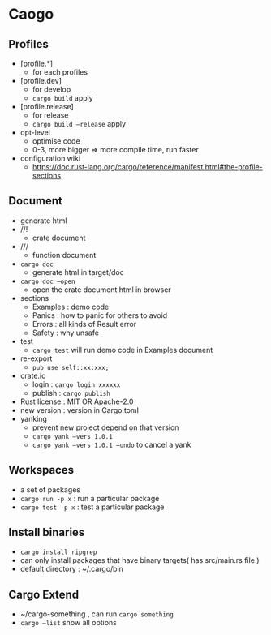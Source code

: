 # Caogo

## Profiles
* [profile.*]
    * for each profiles
* [profile.dev]
    * for develop
    * `cargo build` apply
* [profile.release]
    * for release
    * `cargo build —release` apply
* opt-level
    * optimise code
    * 0-3, more bigger => more compile time, run faster
* configuration wiki
    * https://doc.rust-lang.org/cargo/reference/manifest.html#the-profile-sections
## Document
* generate html
* //!
    * crate document
* ///
    * function document
* `cargo doc`
    * generate html in target/doc
* `cargo doc —open`
    * open the crate document html in browser
* sections
    * Examples : demo code
    * Panics : how to panic for others to avoid
    * Errors : all kinds of Result error
    * Safety : why unsafe
* test
    * `cargo test` will run demo code in Examples document
* re-export
    * `pub use self::xx:xxx;`
* crate.io
    * login : `cargo login xxxxxx`
    * publish : `cargo publish`
* Rust license : MIT OR Apache-2.0
* new version :  version in Cargo.toml
* yanking
    * prevent new project depend on that version
    * `cargo yank —vers 1.0.1`
    * `cargo yank —vers 1.0.1 —undo` to cancel a yank
## Workspaces
* a set of packages
* `cargo run -p x` : run a particular package
* `cargo test -p x` : test a particular package
## Install binaries
* `cargo install ripgrep`
* can only install packages that have binary targets( has src/main.rs file )
* default directory : ~/.cargo/bin
## Cargo Extend
* ~/cargo-something , can run `cargo something`
* `cargo —list` show all options